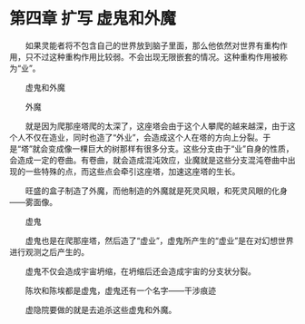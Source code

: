 # 第四章 扩写 虚鬼和外魔

　　如果灵能者将不包含自己的世界放到脑子里面，那么他依然对世界有重构作用，只不过这种重构作用比较弱。不会出现无限嵌套的情况。这种重构作用被称为“业”。

　　虚鬼和外魔

　　外魔

　　就是因为爬那座塔爬的太深了，这座塔会由于这个人攀爬的越来越深，由于这个人不仅在造业，同时也造了“外业”，会造成这个人在塔的方向上分裂。于是“塔”就会变成像一棵巨大的树那样有很多分支。这些分支由于“业”自身的性质，会造成一定的卷曲。有卷曲，就会造成混沌效应，业魔就是这些分支混沌卷曲中出现的一些特殊的点，而这些点会牵引这座塔，加速这座塔的生长。

　　旺盛的盒子制造了外魔，而他制造的外魔就是死灵风眼，和死灵风眼的化身——雾面像。

　　虚鬼

　　虚鬼也是在爬那座塔，然后造了“虚业”，虚鬼所产生的“虚业”是在对幻想世界进行观测之后产生的。

　　虚鬼不仅会造成宇宙坍缩，在坍缩后还会造成宇宙的分支状分裂。

　　陈坎和陈埃都是虚鬼，虚鬼还有一个名字——干涉痕迹

　　虚隐院要做的就是去追杀这些虚鬼和外魔。

